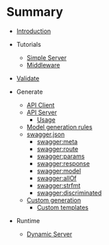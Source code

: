 # Summary

- [Introduction](README.md)
- Tutorials

    - [Simple Server](tutorial/todo-list.md)
    - [Middleware](use/middleware.md)

- [Validate](usage/validate.md)

- Generate
  
  - [API Client](generate/client.md)
  - [API Server](generate/server.md)
    - [Usage](use/server.md)
  - [Model generation rules](use/schemas.md)  
  - [swagger.json](generate/spec.md)
    - [swagger:meta](generate/spec/meta.md)
    - [swagger:route](generate/spec/route.md)
    - [swagger:params](generate/spec/params.md)
    - [swagger:response](generate/spec/response.md)
    - [swagger:model](generate/spec/model.md)
    - [swagger:allOf](generate/spec/allOf.md)
    - [swagger:strfmt](generate/spec/strfmt.md)
    - [swagger:discriminated](generate/spec/discriminated.md)
  - [Custom generation](use/templates_layout.md)
    - [Custom templates](generate/templates.md)
  


- Runtime

  - [Dynamic Server](use/server.md)
